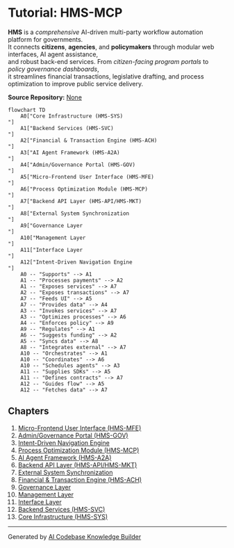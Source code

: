 # Tutorial: HMS-MCP

**HMS** is a *comprehensive* AI-driven multi-party workflow automation platform for governments.  
It connects **citizens**, **agencies**, and **policymakers** through modular web interfaces, AI agent assistance,  
and robust back-end services. From *citizen-facing program portals* to *policy governance dashboards*,  
it streamlines financial transactions, legislative drafting, and process optimization to improve public service delivery.


**Source Repository:** [None](None)

```mermaid
flowchart TD
    A0["Core Infrastructure (HMS-SYS)
"]
    A1["Backend Services (HMS-SVC)
"]
    A2["Financial & Transaction Engine (HMS-ACH)
"]
    A3["AI Agent Framework (HMS-A2A)
"]
    A4["Admin/Governance Portal (HMS-GOV)
"]
    A5["Micro-Frontend User Interface (HMS-MFE)
"]
    A6["Process Optimization Module (HMS-MCP)
"]
    A7["Backend API Layer (HMS-API/HMS-MKT)
"]
    A8["External System Synchronization
"]
    A9["Governance Layer
"]
    A10["Management Layer
"]
    A11["Interface Layer
"]
    A12["Intent-Driven Navigation Engine
"]
    A0 -- "Supports" --> A1
    A1 -- "Processes payments" --> A2
    A1 -- "Exposes services" --> A7
    A2 -- "Exposes transactions" --> A7
    A7 -- "Feeds UI" --> A5
    A7 -- "Provides data" --> A4
    A3 -- "Invokes services" --> A7
    A3 -- "Optimizes processes" --> A6
    A4 -- "Enforces policy" --> A9
    A9 -- "Regulates" --> A1
    A6 -- "Suggests funding" --> A2
    A5 -- "Syncs data" --> A8
    A8 -- "Integrates external" --> A7
    A10 -- "Orchestrates" --> A1
    A10 -- "Coordinates" --> A6
    A10 -- "Schedules agents" --> A3
    A11 -- "Supplies SDKs" --> A5
    A11 -- "Defines contracts" --> A7
    A12 -- "Guides flow" --> A5
    A12 -- "Fetches data" --> A7
```

## Chapters

1. [Micro-Frontend User Interface (HMS-MFE)
](01_micro_frontend_user_interface__hms_mfe__.md)
2. [Admin/Governance Portal (HMS-GOV)
](02_admin_governance_portal__hms_gov__.md)
3. [Intent-Driven Navigation Engine
](03_intent_driven_navigation_engine_.md)
4. [Process Optimization Module (HMS-MCP)
](04_process_optimization_module__hms_mcp__.md)
5. [AI Agent Framework (HMS-A2A)
](05_ai_agent_framework__hms_a2a__.md)
6. [Backend API Layer (HMS-API/HMS-MKT)
](06_backend_api_layer__hms_api_hms_mkt__.md)
7. [External System Synchronization
](07_external_system_synchronization_.md)
8. [Financial & Transaction Engine (HMS-ACH)
](08_financial___transaction_engine__hms_ach__.md)
9. [Governance Layer
](09_governance_layer_.md)
10. [Management Layer
](10_management_layer_.md)
11. [Interface Layer
](11_interface_layer_.md)
12. [Backend Services (HMS-SVC)
](12_backend_services__hms_svc__.md)
13. [Core Infrastructure (HMS-SYS)
](13_core_infrastructure__hms_sys__.md)


---

Generated by [AI Codebase Knowledge Builder](https://github.com/The-Pocket/Tutorial-Codebase-Knowledge)